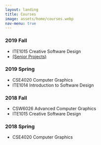 ```yaml
---
layout: landing
title: Courses
image: assets/home/courses.webp
nav-menu: true
---
```


<section id="one">
<div class="inner">

<h3>2019 Fall</h3>
<ul>
<li>ITE1015 Creative Software Design</li>
<a href="courses/2019-fall-senior.html"><li>(Senior Projects)</li></a>
</ul>

<h3>2019 Spring</h3>
<ul>
<li>CSE4020 Computer Graphics</li>
<li>ITE1014 Introduction to Software Design</li>
</ul>

<h3>2018 Fall</h3>
<ul>
<li>CSW6026 Advanced Computer Graphics</li>
<li>ITE1015 Creative Software Design</li>
</ul>

<h3>2018 Spring</h3>
<ul>
<li>CSE4020 Computer Graphics</li>
</ul>

</div>
</section>
